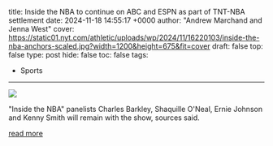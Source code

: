 title: Inside the NBA to continue on ABC and ESPN as part of TNT-NBA settlement
date: 2024-11-18 14:55:17 +0000
author: "Andrew Marchand and Jenna West"
cover: https://static01.nyt.com/athletic/uploads/wp/2024/11/16220103/inside-the-nba-anchors-scaled.jpg?width=1200&height=675&fit=cover
draft: false
top: false
type: post
hide: false
toc: false
tags:
  - Sports
---

![](https://static01.nyt.com/athletic/uploads/wp/2024/11/16220103/inside-the-nba-anchors-scaled.jpg?width=1200&height=675&fit=cover)

"Inside the NBA" panelists Charles Barkley, Shaquille O'Neal, Ernie Johnson and Kenny Smith will remain with the show, sources said.

[read more](https://www.nytimes.com/athletic/5926632/2024/11/18/inside-the-nba-abc-espn-tnt-lawsuit/)
